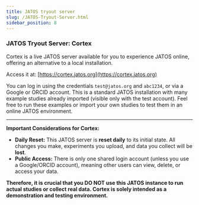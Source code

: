 ```yaml
---
title: JATOS tryout server
slug: /JATOS-Tryout-Server.html
sidebar_position: 8
---
```


### JATOS Tryout Server: Cortex

Cortex is a live JATOS server available for you to experience JATOS online, offering an alternative to a local installation.

Access it at: [https://cortex.jatos.org](https://cortex.jatos.org)

You can log in using the credentials `test@jatos.org` and `abc1234`, or via a Google or ORCID account. This is a standard JATOS installation with many example studies already imported (visible only with the test account). Feel free to run these examples or import your own studies to test them in an online JATOS environment.

---

**Important Considerations for Cortex:**

* **Daily Reset:** This JATOS server is **reset daily** to its initial state. All changes you make, experiments you upload, and data you collect will be **lost**.
* **Public Access:** There is only one shared login account (unless you use a Google/ORCID account), meaning other users can view, delete, or access your data.

**Therefore, it is crucial that you DO NOT use this JATOS instance to run actual studies or collect real data. Cortex is solely intended as a demonstration and testing environment.**